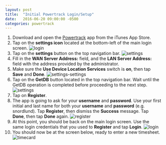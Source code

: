 ```yaml
---
layout: post
title:  "Initial Powertrack Login/Setup"
date:   2016-06-20 09:00:00 -0500
categories: powertrack
--- 
```

 
1. Download and open the [Powertrack](https://appsto.re/us/eD-mR.i) app from the iTunes App Store.
2. Tap on the __settings icon__ located at the bottom-left of the main login screen.
![login][login]
3. Tap on the __settings__ button on the top navigation bar.
![settings][settings]
4. Fill in the __WAN Server Address:__ field, and the __LAN Server Address:__ field with the address provided by the administrator.
5. Make sure the __Use Device Location Services__ switch is __on__, then tap __Save__ and __Done__.
![settings-settings][settings-settings]
6. Tap on the __GetDB__ button located in the top navigation bar.  Wait until the GetDB operation is completed before proceeding to the next step.
![settings][settings]
7. Tap on __Register__.
8. The app is going to ask for your __username__ and __password__.  Use your first initial and last name for both your __username__ and __password__ (e.g. snordlund).  Tap __Register__, then dismiss the __Success__ message.  Tap __Done__, then tap __Done__ again.
![register][register]
9. At this point, you should be back on the main login screen.  Use the same login credentials that you used to __Register__ and tap __Login__.
![login][login]
10. You should now be at the screen below, ready to enter a new timesheet.
![timecard][timecard]

[login]: /assets/2016-06-20-initial-powertrack-setup/login.png
[register]: /assets/2016-06-20-initial-powertrack-setup/register.png
[settings-settings]: /assets/2016-06-20-initial-powertrack-setup/settings-settings.png
[settings]: /assets/2016-06-20-initial-powertrack-setup/settings.png
[timecard]: /assets/2016-06-20-initial-powertrack-setup/timecard.png